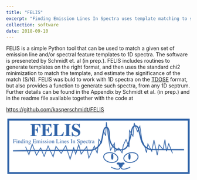 ```yaml
---
title: "FELIS"
excerpt: "Finding Emission Lines In Spectra uses template matching to search for features in 1D spectra"
collection: software
date: 2018-09-10
---
```

FELIS is a simple Python tool that can be used to match a given set of emission line and/or spectral feature templates to 1D spectra. The software is preseneted by Schmidt et. al (in prep.). FELIS includes routines to generate templates on the right format, and then uses the standard chi2 minimization to match the template, and estimate the significance of the match (S/N). FELIS was buld to work with 1D spectra on the [TDOSE](<https://github.com/kasperschmidt/TDOSE>) format, but also provides a function to generate such spectra, from any 1D septrum. Further details can be found in the Appendix by Schmidt et al. (in prep.) and in the readme file available together with the code at 

<https://github.com/kasperschmidt/FELIS>

<center>
<img src='/images/FELISlogo.png' width='600'>
</center>
